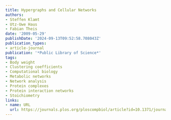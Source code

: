 ```yaml
---
title: Hypergraphs and Cellular Networks
authors:
- Steffen Klamt
- Utz-Uwe Haus
- Fabian Theis
date: '2009-05-29'
publishDate: '2024-09-13T09:52:58.708043Z'
publication_types:
- article-journal
publication: '*Public Library of Science*'
tags:
- Body weight
- Clustering coefficients
- Computational biology
- Metabolic networks
- Network analysis
- Protein complexes
- Protein interaction networks
- Stoichiometry
links:
- name: URL
  url: https://journals.plos.org/ploscompbiol/article?id=10.1371/journal.pcbi.1000385
---
```

